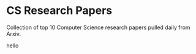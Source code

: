 # CS Research Papers
Collection of top 10 Computer Science research papers pulled daily from Arxiv.


hello